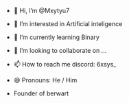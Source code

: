 - 👋 Hi, I’m @Mxytyu7
- 👀 I’m interested in Artificial inteligence
- 🌱 I’m currently learning Binary
- 💞️ I’m looking to collaborate on ...
- 📫 How to reach me discord: 6xsys_
- 😄 Pronouns: He / Him

- Founder of berwart
